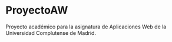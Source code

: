 # ProyectoAW
 Proyecto académico para la asignatura de Aplicaciones Web de la Universidad Complutense de Madrid.
